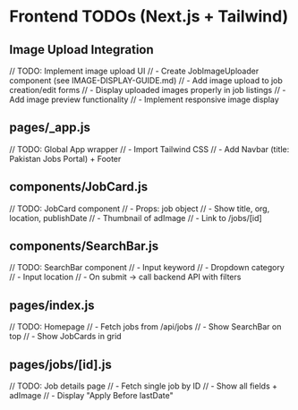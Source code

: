 # Frontend TODOs (Next.js + Tailwind)

## Image Upload Integration

// TODO: Implement image upload UI
// - Create JobImageUploader component (see IMAGE-DISPLAY-GUIDE.md)
// - Add image upload to job creation/edit forms
// - Display uploaded images properly in job listings
// - Add image preview functionality
// - Implement responsive image display

## pages/\_app.js

// TODO: Global App wrapper
// - Import Tailwind CSS
// - Add Navbar (title: Pakistan Jobs Portal) + Footer

## components/JobCard.js

// TODO: JobCard component
// - Props: job object
// - Show title, org, location, publishDate
// - Thumbnail of adImage
// - Link to /jobs/[id]

## components/SearchBar.js

// TODO: SearchBar component
// - Input keyword
// - Dropdown category
// - Input location
// - On submit → call backend API with filters

## pages/index.js

// TODO: Homepage
// - Fetch jobs from /api/jobs
// - Show SearchBar on top
// - Show JobCards in grid

## pages/jobs/[id].js

// TODO: Job details page
// - Fetch single job by ID
// - Show all fields + adImage
// - Display "Apply Before lastDate"
